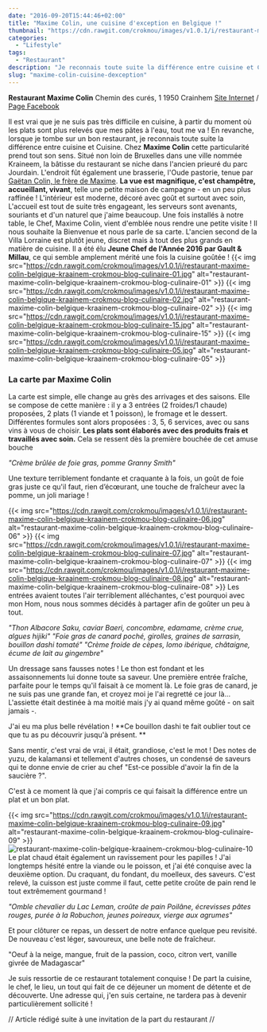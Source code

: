 ```yaml
---
date: "2016-09-20T15:44:46+02:00"
title: "Maxime Colin, une cuisine d'exception en Belgique !"
thumbnail: "https://cdn.rawgit.com/crokmou/images/v1.0.1/i/restaurant-maxime-colin-belgique-kraainem-crokmou-blog-culinaire-14.jpg"
categories:
  - "Lifestyle"
tags:
  - "Restaurant"
description: "Je reconnais toute suite la différence entre cuisine et Cuisine : chez Maxime Colin cette particularité prend tout son sens..."
slug: "maxime-colin-cuisine-dexception"
---
```


**Restaurant Maxime Colin** Chemin des curés, 1 1950 Crainhem [Site Internet](http://www.maximecolin.be/) / [Page Facebook](https://www.facebook.com/Restaurant-Maxime-Colin-173184403058151)

Il est vrai que je ne suis pas très difficile en cuisine, à partir du moment où les plats sont plus relevés que mes pâtes à l'eau, tout me va ! En revanche, lorsque je tombe sur un bon restaurant, je reconnais toute suite la différence entre cuisine et Cuisine. Chez **Maxime Colin** cette particularité prend tout son sens. Situé non loin de Bruxelles dans une ville nommée Kraineem, la bâtisse du restaurant se niche dans l'ancien prieuré du parc Jourdain. L'endroit fût également une brasserie, l'Oude pastorie, tenue par [Gaëtan Colin, le frère de Maxime](https://crokmou.com/2017/05/le-richmond-bed-breakfast-godinne-belgique). **La vue est magnifique, c'est champêtre, accueillant, vivant**, telle une petite maison de campagne - en un peu plus raffinée ! L'intérieur est moderne, décoré avec goût et surtout avec soin, L'accueil est tout de suite très engageant, les serveurs sont avenants, souriants et d'un naturel que j'aime beaucoup. Une fois installés à notre table, le Chef, Maxime Colin, vient d'emblée nous rendre une petite visite ! Il nous souhaite la Bienvenue et nous parle de sa carte. L'ancien second de la Villa Lorraine est plutôt jeune, discret mais à tout des plus grands en matière de cuisine. Il a été élu **Jeune Chef de l'Année 2016 par Gault & Millau**, ce qui semble amplement mérité une fois la cuisine goûtée ! {{< img src="https://cdn.rawgit.com/crokmou/images/v1.0.1/i/restaurant-maxime-colin-belgique-kraainem-crokmou-blog-culinaire-01.jpg" alt="restaurant-maxime-colin-belgique-kraainem-crokmou-blog-culinaire-01" >}} {{< img src="https://cdn.rawgit.com/crokmou/images/v1.0.1/i/restaurant-maxime-colin-belgique-kraainem-crokmou-blog-culinaire-02.jpg" alt="restaurant-maxime-colin-belgique-kraainem-crokmou-blog-culinaire-02" >}} {{< img src="https://cdn.rawgit.com/crokmou/images/v1.0.1/i/restaurant-maxime-colin-belgique-kraainem-crokmou-blog-culinaire-15.jpg" alt="restaurant-maxime-colin-belgique-kraainem-crokmou-blog-culinaire-15" >}} {{< img src="https://cdn.rawgit.com/crokmou/images/v1.0.1/i/restaurant-maxime-colin-belgique-kraainem-crokmou-blog-culinaire-05.jpg" alt="restaurant-maxime-colin-belgique-kraainem-crokmou-blog-culinaire-05" >}}

### **La carte par Maxime Colin**

La carte est simple, elle change au grès des arrivages et des saisons. Elle se compose de cette manière : il y a 3 entrées (2 froides/1 chaude) proposées, 2 plats (1 viande et 1 poisson), le fromage et le dessert. Différentes formules sont alors proposées : 3, 5, 6 services, avec ou sans vins à vous de choisir. **Les plats sont élaborés avec des produits frais et travaillés avec soin.** Cela se ressent dès la première bouchée de cet amuse bouche

_"Crème brûlée de foie gras, pomme Granny Smith"_

Une texture terriblement fondante et craquante à la fois, un goût de foie gras juste ce qu'il faut, rien d’écœurant, une touche de fraîcheur avec la pomme, un joli mariage !

{{< img src="https://cdn.rawgit.com/crokmou/images/v1.0.1/i/restaurant-maxime-colin-belgique-kraainem-crokmou-blog-culinaire-06.jpg" alt="restaurant-maxime-colin-belgique-kraainem-crokmou-blog-culinaire-06" >}} {{< img src="https://cdn.rawgit.com/crokmou/images/v1.0.1/i/restaurant-maxime-colin-belgique-kraainem-crokmou-blog-culinaire-07.jpg" alt="restaurant-maxime-colin-belgique-kraainem-crokmou-blog-culinaire-07" >}} {{< img src="https://cdn.rawgit.com/crokmou/images/v1.0.1/i/restaurant-maxime-colin-belgique-kraainem-crokmou-blog-culinaire-08.jpg" alt="restaurant-maxime-colin-belgique-kraainem-crokmou-blog-culinaire-08" >}} Les entrées avaient toutes l'air terriblement alléchantes, c'est pourquoi avec mon Hom, nous nous sommes décidés à partager afin de goûter un peu à tout.

_"Thon Albacore Saku, caviar Baeri, concombre, edamame, crème crue, algues hijiki"_ _"Foie gras de canard poché, girolles, graines de sarrasin, bouillon dashi tomaté"_ _"Crème froide de cèpes, lomo ibérique, châtaigne, écume de lait au gingembre"_

Un dressage sans fausses notes ! Le thon est fondant et les assaisonnements lui donne toute sa saveur. Une première entrée fraîche, parfaite pour le temps qu'il faisait à ce moment là. Le foie gras de canard, je ne suis pas une grande fan, et croyez moi je l'ai regretté ce jour là... L'assiette était destinée à ma moitié mais j'y ai quand même goûté - on sait jamais -.

J'ai eu ma plus belle révélation ! **Ce bouillon dashi te fait oublier tout ce que tu as pu découvrir jusqu'à présent. **

Sans mentir, c'est vrai de vrai, il était, grandiose, c'est le mot ! Des notes de yuzu, de kalamansi et tellement d'autres choses, un condensé de saveurs qui te donne envie de crier au chef "Est-ce possible d'avoir la fin de la saucière ?".

C'est à ce moment là que j'ai compris ce qui faisait la différence entre un plat et un bon plat.

{{< img src="https://cdn.rawgit.com/crokmou/images/v1.0.1/i/restaurant-maxime-colin-belgique-kraainem-crokmou-blog-culinaire-09.jpg" alt="restaurant-maxime-colin-belgique-kraainem-crokmou-blog-culinaire-09" >}}![restaurant-maxime-colin-belgique-kraainem-crokmou-blog-culinaire-10](https://cdn.rawgit.com/crokmou/images/v1.0.1/i/restaurant-maxime-colin-belgique-kraainem-crokmou-blog-culinaire-10.jpg) Le plat chaud était également un ravissement pour les papilles ! J'ai longtemps hésité entre la viande ou le poisson, et j'ai été conquise avec la deuxième option. Du craquant, du fondant, du moelleux, des saveurs. C'est relevé, la cuisson est juste comme il faut, cette petite croûte de pain rend le tout extrêmement gourmand !

_"Omble chevalier du Lac Leman, croûte de pain Poilâne, écrevisses pâtes rouges, purée à la Robuchon, jeunes poireaux, vierge aux agrumes"_

Et pour clôturer ce repas, un dessert de notre enfance quelque peu revisité. De nouveau c'est léger, savoureux, une belle note de fraîcheur.

"Oeuf à la neige, mangue, fruit de la passion, coco, citron vert, vanille givrée de Madagascar"

Je suis ressortie de ce restaurant totalement conquise ! De part la cuisine, le chef, le lieu, un tout qui fait de ce déjeuner un moment de détente et de découverte. Une adresse qui, j'en suis certaine, ne tardera pas à devenir particulièrement sollicité !

// Article rédigé suite à une invitation de la part du restaurant //